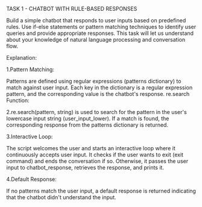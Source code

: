 TASK 1 - CHATBOT WITH RULE-BASED RESPONSES

Build a simple chatbot that responds to user inputs based on predefined rules. Use if-else statements or pattern matching techniques to identify user queries and provide appropriate responses. This task will let us understand about your knowledge of natural language processing and conversation flow.

Explanation:

1.Pattern Matching:

Patterns are defined using regular expressions (patterns dictionary) to match against user input.
Each key in the dictionary is a regular expression pattern, and the corresponding value is the chatbot's response.
re.search Function:

2.re.search(pattern, string) is used to search for the pattern in the user's lowercase input string (user_input_lower).
If a match is found, the corresponding response from the patterns dictionary is returned.

3.Interactive Loop:

The script welcomes the user and starts an interactive loop where it continuously accepts user input.
It checks if the user wants to exit (exit command) and ends the conversation if so.
Otherwise, it passes the user input to chatbot_response, retrieves the response, and prints it.

4.Default Response:

If no patterns match the user input, a default response is returned indicating that the chatbot didn't understand the input.
